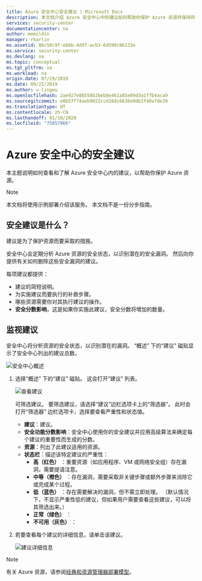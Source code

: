 ```yaml
---
title: Azure 安全中心安全建议 | Microsoft Docs
description: 本文档介绍 Azure 安全中心中的建议如何帮助你保护 Azure 资源并保持符合安全策略。
services: security-center
documentationcenter: na
author: memildin
manager: rkarlin
ms.assetid: 86c50c9f-eb6b-4d97-acb3-6d599c06133e
ms.service: security-center
ms.devlang: na
ms.topic: conceptual
ms.tgt_pltfrm: na
ms.workload: na
origin.date: 07/29/2019
ms.date: 09/22/2019
ms.author: v-lingwu
ms.openlocfilehash: 2ae927e88558b2beb8e461a85e09d3a1ffb4aca9
ms.sourcegitcommit: e0b57f74aeb9022ccd16dc6836e0db2f40a7de39
ms.translationtype: HT
ms.contentlocale: zh-CN
ms.lasthandoff: 01/10/2020
ms.locfileid: "75857866"
---
```

# <a name="security-recommendations-in-azure-security-center"></a>Azure 安全中心的安全建议 
本主题说明如何查看和了解 Azure 安全中心内的建议，以帮助你保护 Azure 资源。

> [!NOTE]
> 本文档将使用示例部署介绍该服务。  本文档不是一份分步指南。
>

## <a name="what-are-security-recommendations"></a>安全建议是什么？

建议是为了保护资源而要采取的措施。

安全中心会定期分析 Azure 资源的安全状态，以识别潜在的安全漏洞。 然后向你提供有关如何删除这些安全漏洞的建议。

每项建议都提供：

- 建议的简短说明。
- 为实施建议而要执行的补救步骤。 <!-- In some cases, one-click remediation is available. -->
- 哪些资源需要你对其执行建议的操作。
- **安全分数影响**，这是如果你实施此建议，安全分数将增加的数量。

## 监视建议 <a name="monitor-recommendations"></a>

安全中心将分析资源的安全状态，以识别潜在的漏洞。 “概述”  下的“建议”  磁贴显示了安全中心列出的建议总数。

![安全中心概述](./media/security-center-recommendations/asc-overview.png)

1. 选择“概述”  下的“建议”  磁贴。 这会打开“建议”  列表。
    
      ![查看建议](./media/security-center-recommendations/view-recommendations.png)

    可筛选建议。 要筛选建议，请选择“建议”边栏选项卡上的“筛选器”。   此时会打开“筛选器”  边栏选项卡，选择要查看严重性和状态值。

   * **建议**：建议。
   * **安全功能分数影响**：安全中心使用你的安全建议并应用高级算法来确定每个建议的重要性而生成的分数。
   * **资源**：列出了此建议适用的资源。
   * **状态栏**：描述该特定建议的严重性：
       * **高（红色）** ：重要资源（如应用程序、VM 或网络安全组）存在漏洞，需要提请注意。
       * **中等（橙色）** ：存在漏洞，需要采取非关键步骤或额外步骤来消除它或完成某个过程。
       * **低（蓝色）** ：存在需要解决的漏洞，但不需立即处理。 （默认情况下，不显示严重性低的建议，但如果用户需要查看这些建议，可以将其筛选出来。） 
       * **正常（绿色）** ：
       * **不可用（灰色）** ：

1. 若要查看每个建议的详细信息，请单击该建议。

    ![建议详细信息](./media/security-center-recommendations/recommendation-details.png)

>[!NOTE] 
> 有关 Azure 资源，请参阅[经典和资源管理器部署模型](../azure-classic-rm.md)。

